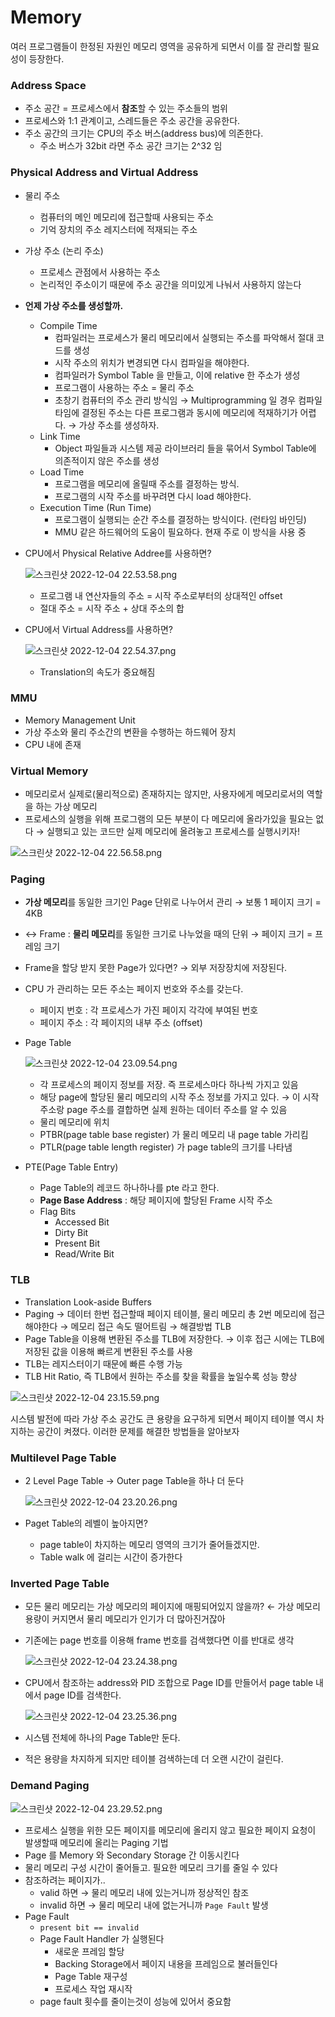 # Memory

여러 프로그램들이 한정된 자원인 메모리 영역을 공유하게 되면서 이를 잘 관리할 필요성이 등장한다.

### Address Space

- 주소 공간 = 프로세스에서 **참조**할 수 있는 주소들의 범위
- 프로세스와 1:1 관계이고, 스레드들은 주소 공간을 공유한다.
- 주소 공간의 크기는 CPU의 주소 버스(address bus)에 의존한다.
  - 주소 버스가 32bit 라면 주소 공간 크기는 2^32 임

### Physical Address and Virtual Address

- 물리 주소

  - 컴퓨터의 메인 메모리에 접근할때 사용되는 주소
  - 기억 장치의 주소 레지스터에 적재되는 주소

- 가상 주소 (논리 주소)

  - 프로세스 관점에서 사용하는 주소
  - 논리적인 주소이기 때문에 주소 공간을 의미있게 나눠서 사용하지 않는다

- **언제 가상 주소를 생성할까.**

  - Compile Time
    - 컴파일러는 프로세스가 물리 메모리에서 실행되는 주소를 파악해서 절대 코드를 생성
    - 시작 주소의 위치가 변경되면 다시 컴파일을 해야한다.
    - 컴파일러가 Symbol Table 을 만들고, 이에 relative 한 주소가 생성
    - 프로그램이 사용하는 주소 = 물리 주소
    - 초창기 컴퓨터의 주소 관리 방식임 → Multiprogramming 일 경우 컴파일 타임에 결정된 주소는 다른 프로그램과 동시에 메모리에 적재하기가 어렵다. → 가상 주소를 생성하자.
  - Link Time
    - Object 파일들과 시스템 제공 라이브러리 들을 묶어서 Symbol Table에 의존적이지 않은 주소를 생성
  - Load Time
    - 프로그램을 메모리에 올릴때 주소를 결정하는 방식.
    - 프로그램의 시작 주소를 바꾸려면 다시 load 해야한다.
  - Execution Time (Run Time)
    - 프로그램이 실행되는 순간 주소를 결정하는 방식이다. (런타임 바인딩)
    - MMU 같은 하드웨어의 도움이 필요하다. 현재 주로 이 방식을 사용 중

- CPU에서 Physical Relative Addree를 사용하면?

  ![스크린샷 2022-12-04 22.53.58.png](https://s3-us-west-2.amazonaws.com/secure.notion-static.com/9219ba1e-9f91-4e86-8ab9-f6c99f95438c/%E1%84%89%E1%85%B3%E1%84%8F%E1%85%B3%E1%84%85%E1%85%B5%E1%86%AB%E1%84%89%E1%85%A3%E1%86%BA_2022-12-04_22.53.58.png)

  - 프로그램 내 연산자들의 주소 = 시작 주소로부터의 상대적인 offset
  - 절대 주소 = 시작 주소 + 상대 주소의 합

- CPU에서 Virtual Address를 사용하면?

  ![스크린샷 2022-12-04 22.54.37.png](https://s3-us-west-2.amazonaws.com/secure.notion-static.com/cf88dcd2-b4ea-492a-bd75-48d17dbc2993/%E1%84%89%E1%85%B3%E1%84%8F%E1%85%B3%E1%84%85%E1%85%B5%E1%86%AB%E1%84%89%E1%85%A3%E1%86%BA_2022-12-04_22.54.37.png)

  - Translation의 속도가 중요해짐

### MMU

- Memory Management Unit
- 가상 주소와 물리 주소간의 변환을 수행하는 하드웨어 장치
- CPU 내에 존재

### Virtual Memory

- 메모리로서 실제로(물리적으로) 존재하지는 않지만, 사용자에게 메모리로서의 역할을 하는 가상 메모리
- 프로세스의 실행을 위해 프로그램의 모든 부분이 다 메모리에 올라가있을 필요는 없다 → 실행되고 있는 코드만 실제 메모리에 올려놓고 프로세스를 실행시키자!

![스크린샷 2022-12-04 22.56.58.png](https://s3-us-west-2.amazonaws.com/secure.notion-static.com/c6058af7-c1c0-4a0a-acec-d48087de36f3/%E1%84%89%E1%85%B3%E1%84%8F%E1%85%B3%E1%84%85%E1%85%B5%E1%86%AB%E1%84%89%E1%85%A3%E1%86%BA_2022-12-04_22.56.58.png)

### Paging

- **가상 메모리**를 동일한 크기인 Page 단위로 나누어서 관리 → 보통 1 페이지 크기 = 4KB

- ↔ Frame : **물리 메모리**를 동일한 크기로 나누었을 때의 단위 → 페이지 크기 = 프레임 크기

- Frame을 할당 받지 못한 Page가 있다면? → 외부 저장장치에 저장된다.

- CPU 가 관리하는 모든 주소는 페이지 번호와 주소를 갖는다.

  - 페이지 번호 : 각 프로세스가 가진 페이지 각각에 부여된 번호
  - 페이지 주소 : 각 페이지의 내부 주소 (offset)

- Page Table

  ![스크린샷 2022-12-04 23.09.54.png](https://s3-us-west-2.amazonaws.com/secure.notion-static.com/14da59d0-6d1d-4ba4-bed7-672642ab98a9/%E1%84%89%E1%85%B3%E1%84%8F%E1%85%B3%E1%84%85%E1%85%B5%E1%86%AB%E1%84%89%E1%85%A3%E1%86%BA_2022-12-04_23.09.54.png)

  - 각 프로세스의 페이지 정보를 저장. 즉 프로세스마다 하나씩 가지고 있음
  - 해당 page에 할당된 물리 메모리의 시작 주소 정보를 가지고 있다. → 이 시작 주소랑 page 주소를 결합하면 실제 원하는 데이터 주소를 알 수 있음
  - 물리 메모리에 위치
  - PTBR(page table base register) 가 물리 메모리 내 page table 가리킴
  - PTLR(page table length register) 가 page table의 크기를 나타냄

- PTE(Page Table Entry)

  - Page Table의 레코드 하나하나를 pte 라고 한다.
  - **Page Base Address** : 해당 페이지에 할당된 Frame 시작 주소
  - Flag Bits
    - Accessed Bit
    - Dirty Bit
    - Present Bit
    - Read/Write Bit

### TLB

- Translation Look-aside Buffers
- Paging → 데이터 한번 접근할때 페이지 테이블, 물리 메모리 총 2번 메모리에 접근해야한다 → 메모리 접근 속도 떨어트림 → 해결방법 TLB
- Page Table을 이용해 변환된 주소를 TLB에 저장한다. → 이후 접근 시에는 TLB에 저장된 값을 이용해 빠르게 변환된 주소를 사용
- TLB는 레지스터이기 때문에 빠른 수행 가능
- TLB Hit Ratio, 즉 TLB에서 원하는 주소를 찾을 확률을 높일수록 성능 향상

![스크린샷 2022-12-04 23.15.59.png](https://s3-us-west-2.amazonaws.com/secure.notion-static.com/fcd4f5f3-83ac-418c-8338-febf24c1c9c8/%E1%84%89%E1%85%B3%E1%84%8F%E1%85%B3%E1%84%85%E1%85%B5%E1%86%AB%E1%84%89%E1%85%A3%E1%86%BA_2022-12-04_23.15.59.png)

시스템 발전에 따라 가상 주소 공간도 큰 용량을 요구하게 되면서 페이지 테이블 역시 차지하는 공간이 켜졌다. 이러한 문제를 해결한 방법들을 알아보자

### Multilevel Page Table

- 2 Level Page Table → Outer page Table을 하나 더 둔다

  ![스크린샷 2022-12-04 23.20.26.png](https://s3-us-west-2.amazonaws.com/secure.notion-static.com/30f246e3-91fa-4937-ac9f-d5cd9834283e/%E1%84%89%E1%85%B3%E1%84%8F%E1%85%B3%E1%84%85%E1%85%B5%E1%86%AB%E1%84%89%E1%85%A3%E1%86%BA_2022-12-04_23.20.26.png)

- Paget Table의 레벨이 높아지면?

  - page table이 차지하는 메모리 영역의 크기가 줄어들겠지만.
  - Table walk 에 걸리는 시간이 증가한다

### Inverted Page Table

- 모든 물리 메모리는 가상 메모리의 페이지에 매핑되어있지 않을까? ← 가상 메모리 용량이 커지면서 물리 메모리가 인기가 더 많아진거잖아

- 기존에는 page 번호를 이용해 frame 번호를 검색했다면 이를 반대로 생각

  ![스크린샷 2022-12-04 23.24.38.png](https://s3-us-west-2.amazonaws.com/secure.notion-static.com/fe94675e-55bd-43be-a0b2-6ccd799a99da/%E1%84%89%E1%85%B3%E1%84%8F%E1%85%B3%E1%84%85%E1%85%B5%E1%86%AB%E1%84%89%E1%85%A3%E1%86%BA_2022-12-04_23.24.38.png)

- CPU에서 참조하는 address와 PID 조합으로 Page ID를 만들어서 page table 내에서 page ID를 검색한다.

  ![스크린샷 2022-12-04 23.25.36.png](https://s3-us-west-2.amazonaws.com/secure.notion-static.com/78fcb346-3cdb-4646-ae08-8c6b2ce2efb9/%E1%84%89%E1%85%B3%E1%84%8F%E1%85%B3%E1%84%85%E1%85%B5%E1%86%AB%E1%84%89%E1%85%A3%E1%86%BA_2022-12-04_23.25.36.png)

- 시스템 전체에 하나의 Page Table만 둔다.

- 적은 용량을 차지하게 되지만 테이블 검색하는데 더 오랜 시간이 걸린다.

### Demand Paging

![스크린샷 2022-12-04 23.29.52.png](https://s3-us-west-2.amazonaws.com/secure.notion-static.com/2c6361dd-e4ab-4ce4-a85b-d195f1553965/%E1%84%89%E1%85%B3%E1%84%8F%E1%85%B3%E1%84%85%E1%85%B5%E1%86%AB%E1%84%89%E1%85%A3%E1%86%BA_2022-12-04_23.29.52.png)

- 프로세스 실행을 위한 모든 페이지를 메모리에 올리지 않고 필요한 페이지 요청이 발생할때 메모리에 올리는 Paging 기법
- Page 를 Memory 와 Secondary Storage 간 이동시킨다
- 물리 메모리 구성 시간이 줄어들고. 필요한 메모리 크기를 줄일 수 있다
- 참조하려는 페이지가..
  - valid 하면 → 물리 메모리 내에 있는거니까 정상적인 참조
  - invalid 하면 → 물리 메모리 내에 없는거니까 `Page Fault` 발생
- Page Fault
  - `present bit == invalid`
  - Page Fault Handler 가 실행된다
    - 새로운 프레임 할당
    - Backing Storage에서 페이지 내용을 프레임으로 불러들인다
    - Page Table 재구성
    - 프로세스 작업 재시작
  - page fault 횟수를 줄이는것이 성능에 있어서 중요함